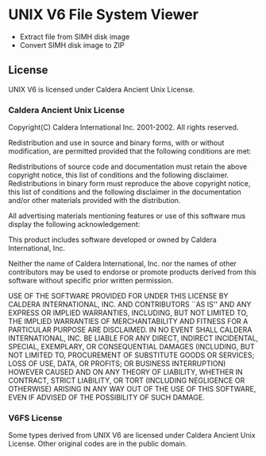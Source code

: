# UNIX V6 File System Viewer

* Extract file from SIMH disk image
* Convert SIMH disk image to ZIP

## License

UNIX V6 is licensed under Caldera Ancient Unix License.

### Caldera Ancient Unix License

Copyright(C) Caldera International Inc. 2001-2002. All rights reserved.

Redistribution and use in source and binary forms, with or without modification,
are permitted provided that the following conditions are met:

Redistributions of source code and documentation must retain the above copyright
notice, this list of conditions and the following disclaimer. Redistributions
in binary form must reproduce the above copyright notice, this list of
conditions and the following disclaimer in the documentation and/or other
materials provided with the distribution.

All advertising materials mentioning features or use of this software mus
display the following acknowledgement:

This product includes software developed or owned by Caldera International, Inc.

Neither the name of Caldera International, Inc. nor the names of other
contributors may be used to endorse or promote products derived from this
software without specific prior written permission.

USE OF THE SOFTWARE PROVIDED FOR UNDER THIS LICENSE BY CALDERA INTERNATIONAL, INC.
AND CONTRIBUTORS ``AS IS'' AND ANY EXPRESS OR IMPLIED WARRANTIES, INCLUDING, BUT NOT
LIMITED TO, THE IMPLIED WARRANTIES OF MERCHANTABILITY AND FITNESS FOR A PARTICULAR
PURPOSE ARE DISCLAIMED. IN NO EVENT SHALL CALDERA INTERNATIONAL, INC. BE LIABLE FOR
ANY DIRECT, INDIRECT INCIDENTAL, SPECIAL, EXEMPLARY, OR CONSEQUENTIAL DAMAGES
(INCLUDING, BUT NOT LIMITED TO, PROCUREMENT OF SUBSTITUTE GOODS OR SERVICES; LOSS OF
USE, DATA, OR PROFITS; OR BUSINESS INTERRUPTION) HOWEVER CAUSED AND ON ANY THEORY OF
LIABILITY, WHETHER IN CONTRACT, STRICT LIABILITY, OR TORT (INCLUDING NEGLIGENCE OR
OTHERWISE) ARISING IN ANY WAY OUT OF THE USE OF THIS SOFTWARE, EVEN IF ADVISED OF THE
POSSIBILITY OF SUCH DAMAGE.

### V6FS License

Some types derived from UNIX V6 are licensed under Caldera Ancient Unix License.
Other original codes are in the public domain.
